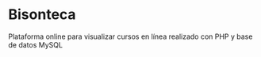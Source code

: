 # Bisonteca
Plataforma online para visualizar cursos en línea realizado con PHP y base de datos MySQL
